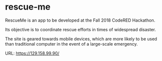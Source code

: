 # rescue-me

RescueMe is an app to be developed at the Fall 2018 CodeRED Hackathon.

Its objective is to coordinate rescue efforts in times of widespread disaster.

The site is geared towards mobile devices, which are more likely to be used than traditional computer in the event of a large-scale emergency. 

URL: https://129.158.99.90/
